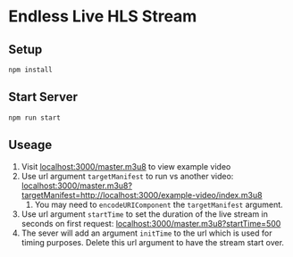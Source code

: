 # Endless Live HLS Stream

## Setup
```
npm install
```

## Start Server
```
npm run start
```

## Useage
1) Visit [localhost:3000/master.m3u8](localhost:3000/master.m3u8) to view example video
1) Use url argument `targetManifest` to run vs another video: [localhost:3000/master.m3u8?targetManifest=http://localhost:3000/example-video/index.m3u8](localhost:3000/master.m3u8?targetManifest=http://localhost:3000/example-video/index.m3u8) 
    1) You may need to `encodeURIComponent` the `targetManifest` argument.
1) Use url argument `startTime` to set the duration of the live stream in seconds on first request: [localhost:3000/master.m3u8?startTime=500](localhost:3000/master.m3u8?startTime=500) 
4) The sever will add an argument `initTime` to the url which is used for timing purposes. Delete this url argument to have the stream start over.


